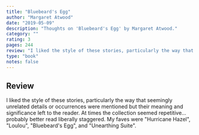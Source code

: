 ```yaml
---
title: "Bluebeard's Egg"
author: "Margaret Atwood"
date: "2019-05-09"
description: "Thoughts on 'Bluebeard's Egg' by Margaret Atwood."
category: ""
rating: 3
pages: 244
review: "I liked the style of these stories, particularly the way that seemingly unrelated details or occurrences were mentioned but their meaning and significance left to the reader. At times the collection seemed repetitive... probably better read liberally staggered. My faves were 'Hurricane Hazel', 'Loulou', 'Bluebeard's Egg', and 'Unearthing Suite'."
type: "book"
notes: false
---
```


## Review

I liked the style of these stories, particularly the way that seemingly unrelated details or occurrences were mentioned but their meaning and significance left to the reader. At times the collection seemed repetitive... probably better read liberally staggered. My faves were "Hurricane Hazel", "Loulou", "Bluebeard's Egg", and "Unearthing Suite".
